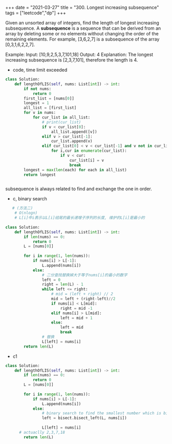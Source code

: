 +++
date = "2021-03-27"
title = "300. Longest increasing subsequence"
tags = ["leetcode","dp"]
+++

Given an unsorted array of integers, find the length of longest increasing subsequence. A **subsequence** is a sequence that can be derived from an array by deleting some or no elements without changing the order of the remaining elements. For example, [3,6,2,7] is a subsequence of the array [0,3,1,6,2,2,7].

Example:
Input: [10,9,2,5,3,7,101,18] Output: 4 Explanation: The longest increasing subsequence is [2,3,7,101], therefore the length is 4. 

- code, time limit exceeded
```py
class Solution:
    def lengthOfLIS(self, nums: List[int]) -> int:
        if not nums:
            return 0
        first_list = [nums[0]]
        longest = 1
        all_list = [first_list]
        for v in nums:
            for cur_list in all_list:
                # print(cur_list)
                if v < cur_list[0]:
                    all_list.append([v])
                elif v > cur_list[-1]:
                    cur_list.append(v)
                elif cur_list[0] < v < cur_list[-1] and v not in cur_list:
                    for i,cur in enumerate(cur_list):
                        if v < cur:
                            cur_list[i] = v
                            break
        longest = max(len(each) for each in all_list)
        return longest



```
subsequence is always related to find and exchange the one in order.
- c, binary search
```py
   # (方法二)
    # O(nlogn)
    # L[i]中i表示以L[i]结尾的最长递增子序列的长度, 维护的L[i]是最小的
    
class Solution: 
    def lengthOfLIS(self, nums: List[int]) -> int:
        if len(nums) == 0:
            return 0
        L = [nums[0]]
        
        for i in range(1, len(nums)):
            if nums[i] > L[-1]:
                L.append(nums[i])
            else:
                # 二分查找替换掉大于等于nums[i]的最小的数字
                left = 0
                right = len(L) - 1
                while left <= right:
                    # mid = (left + right) // 2
                    mid = left + (right-left)//2
                    if nums[i] < L[mid]:
                        right = mid -1 
                    elif nums[i] > L[mid]:
                        left = mid + 1
                    else:
                        left = mid
                        break
                # 替换
                L[left] = nums[i]
        return len(L)
```
- c1 
```py
class Solution: 
    def lengthOfLIS(self, nums: List[int]) -> int:
        if len(nums) == 0:
            return 0
        L = [nums[0]]
        
        for i in range(1, len(nums)):
            if nums[i] > L[-1]:
                L.append(nums[i])
            else:
                # binary search to find the smallest number which is bigger than nums[i]                  
                left = bisect.bisect_left(L, nums[i])
 
                L[left] = nums[i]
      # actuaclly 2,3,7,18
        return len(L)
```

